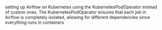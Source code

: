 setting up Airflow on Kubernetes using the KubernetesPodOperator instead of custom ones. The KubernetesPodOperator ensures that each job in Airflow is completely isolated, allowing for different dependencies since everything runs in containers

